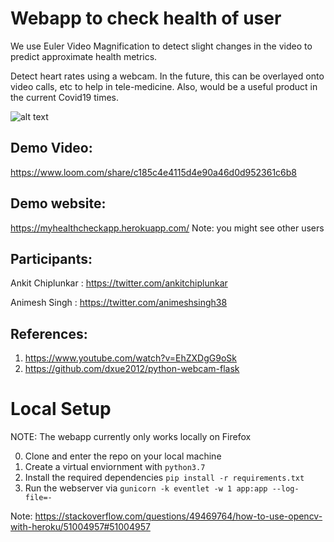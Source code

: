 # Webapp to check health of user
We use Euler Video Magnification to detect slight changes in the video to predict approximate health metrics.  

Detect heart rates using a webcam. In the future, this can be overlayed onto video calls, etc to help in tele-medicine. Also, would be a useful product in the current Covid19 times.

![alt text](https://raw.githubusercontent.com/ankitchiplunkar/myhealthcheck/master/static/demo_pic.png)

## Demo Video: 
https://www.loom.com/share/c185c4e4115d4e90a46d0d952361c6b8

## Demo website: 
https://myhealthcheckapp.herokuapp.com/ 
Note: you might see other users

## Participants: 
Ankit Chiplunkar : https://twitter.com/ankitchiplunkar 

Animesh Singh : https://twitter.com/animeshsingh38


## References: 
1. https://www.youtube.com/watch?v=EhZXDgG9oSk 
2. https://github.com/dxue2012/python-webcam-flask

# Local Setup

NOTE: The webapp currently only works locally on Firefox

0. Clone and enter the repo on your local machine
1. Create a virtual enviornment with `python3.7`
2. Install the required dependencies `pip install -r requirements.txt`
4. Run the webserver via `gunicorn -k eventlet -w 1 app:app --log-file=-`


Note: https://stackoverflow.com/questions/49469764/how-to-use-opencv-with-heroku/51004957#51004957
